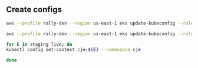 ## Create configs
```bash
aws --profile rally-dev --region us-east-1 eks update-kubeconfig --role-arn arn:aws:iam::144137586169:role/k8s-ops-access --name eks-staging-cje-k8s --alias cje-staging

aws --profile rally-dev --region us-east-1 eks update-kubeconfig --role-arn arn:aws:iam::144137586169:role/k8s-ops-access --name eks-cje-k8s --alias cje-live

for E in staging live; do
kubectl config set-context cje-${E} --namespace cje

done
```
<!--stackedit_data:
eyJoaXN0b3J5IjpbNTU0NzgyNDU5LDQ3MTc1MzE5OF19
-->